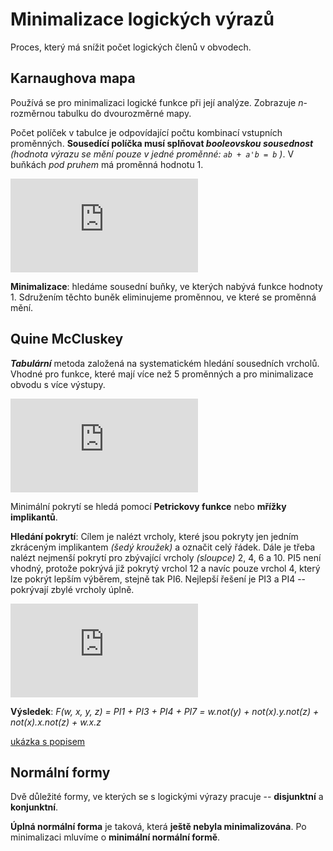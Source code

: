 # Minimalizace logických výrazů

Proces, který má snížit počet logických členů v obvodech.

## Karnaughova mapa

Používá se pro minimalizaci logické funkce při její analýze. Zobrazuje *n*-rozměrnou tabulku do dvourozměrné mapy.

Počet políček v tabulce je odpovídající počtu kombinací vstupních proměnných. **Sousedící políčka musí splňovat *booleovskou sousednost*** *(hodnota výrazu se mění pouze v jedné proměnné: `ab + a'b = b` )*. V buňkách *pod pruhem* má proměnná hodnotu 1.

![karnaughova mapa](http://szz.g6.cz/lib/exe/fetch.php?cache=&media=temata:08-minimalizace_logickych_vyrazu:06_undf.png)

**Minimalizace**: hledáme sousední buňky, ve kterých nabývá funkce hodnoty 1. Sdružením těchto buněk eliminujeme proměnnou, ve které se proměnná mění.

## Quine McCluskey

***Tabulární*** metoda založená na systematickém hledání sousedních vrcholů.
Vhodné pro funkce, které mají více než 5 proměnných a pro minimalizace obvodu s více výstupy.

![quine mccluskey](http://szz.g6.cz/lib/exe/fetch.php?cache=&media=temata:08-minimalizace_logickych_vyrazu:13_quine_mccluskey.png)

Minimální pokrytí se hledá pomocí **Petrickovy funkce** nebo **mřížky implikantů**.

**Hledání pokrytí**: Cílem je nalézt vrcholy, které jsou pokryty jen jedním zkráceným implikantem *(šedý kroužek)* a označit celý řádek. 
Dále je třeba nalézt nejmenší pokrytí pro zbývající vrcholy *(sloupce)* 2, 4, 6 a 10.
PI5 není vhodný, protože pokrývá již pokrytý vrchol 12 a navíc pouze vrchol 4, který lze pokrýt lepším výběrem, stejně tak PI6.
Nejlepší řešení je PI3 a PI4 -- pokrývají zbylé vrcholy úplně.

![mřížka implikantů](http://szz.g6.cz/lib/exe/fetch.php?cache=&media=temata:08-minimalizace_logickych_vyrazu:14_mriezka_implikantov.png)

**Výsledek**: *F(w, x, y, z) = PI1 + PI3 + PI4 + PI7 = w.not(y) + not(x).y.not(z) + not(x).x.not(z) + w.x.z*

[ukázka s popisem](http://kalabovi.org/pitel:isz:minimalizace#quine_mccluskey)

## Normální formy

Dvě důležité formy, ve kterých se s logickými výrazy pracuje -- **disjunktní** a **konjunktní**.

**Úplná normální forma** je taková, která **ještě nebyla minimalizována**.
Po minimalizaci mluvíme o **minimální normální formě**.


